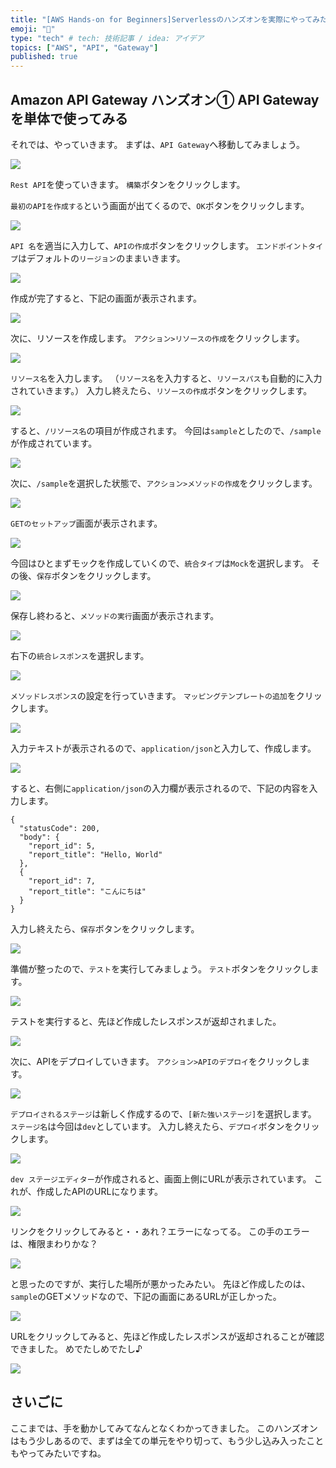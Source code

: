 ```yaml
---
title: "[AWS Hands-on for Beginners]Serverlessのハンズオンを実際にやってみたよ（3）"
emoji: "📘"
type: "tech" # tech: 技術記事 / idea: アイデア
topics: ["AWS", "API", "Gateway"]
published: true
---
```


## Amazon API Gateway ハンズオン① API Gateway を単体で使ってみる

それでは、やっていきます。
まずは、`API Gateway`へ移動してみましょう。

![](/images/aws-serverless-handson-03/2023-06-25-18-05-47.png)

`Rest API`を使っていきます。
`構築`ボタンをクリックします。

`最初のAPIを作成する`という画面が出てくるので、`OK`ボタンをクリックします。

![](/images/aws-serverless-handson-03/2023-06-25-18-06-47.png)

`API 名`を適当に入力して、`APIの作成`ボタンをクリックします。
`エンドポイントタイプ`はデフォルトの`リージョン`のままいきます。

![](/images/aws-serverless-handson-03/2023-06-25-18-08-04.png)

作成が完了すると、下記の画面が表示されます。

![](/images/aws-serverless-handson-03/2023-06-25-18-08-50.png)

次に、リソースを作成します。
`アクション>リソースの作成`をクリックします。

![](/images/aws-serverless-handson-03/2023-06-25-18-09-11.png)

`リソース名`を入力します。
（`リソース名`を入力すると、`リソースパス`も自動的に入力されていきます。）
入力し終えたら、`リソースの作成`ボタンをクリックします。

![](/images/aws-serverless-handson-03/2023-06-25-18-09-41.png)

すると、`/リソース名`の項目が作成されます。
今回は`sample`としたので、`/sample`が作成されています。

![](/images/aws-serverless-handson-03/2023-06-25-18-10-11.png)

次に、`/sample`を選択した状態で、`アクション>メソッドの作成`をクリックします。

![](/images/aws-serverless-handson-03/2023-06-25-18-10-41.png)

`GETのセットアップ`画面が表示されます。


![](/images/aws-serverless-handson-03/2023-06-25-18-11-32.png)

今回はひとまずモックを作成していくので、`統合タイプ`は`Mock`を選択します。
その後、`保存`ボタンをクリックします。

![](/images/aws-serverless-handson-03/2023-06-25-18-11-52.png)

保存し終わると、`メソッドの実行`画面が表示されます。

![](/images/aws-serverless-handson-03/2023-06-25-18-12-11.png)

右下の`統合レスポンス`を選択します。

![](/images/aws-serverless-handson-03/2023-06-25-18-12-33.png)

`メソッドレスポンス`の設定を行っていきます。
`マッピングテンプレートの追加`をクリックします。

![](/images/aws-serverless-handson-03/2023-06-25-18-13-08.png)

入力テキストが表示されるので、`application/json`と入力して、作成します。

![](/images/aws-serverless-handson-03/2023-06-25-18-13-39.png)

すると、右側に`application/json`の入力欄が表示されるので、下記の内容を入力します。

```
{
  "statusCode": 200,
  "body": {
    "report_id": 5,
    "report_title": "Hello, World"
  },
  {
    "report_id": 7,
    "report_title": "こんにちは"
  }
}
```

入力し終えたら、`保存`ボタンをクリックします。

![](/images/aws-serverless-handson-03/2023-06-25-18-16-47.png)

準備が整ったので、`テスト`を実行してみましょう。
`テスト`ボタンをクリックします。

![](/images/aws-serverless-handson-03/2023-06-25-18-17-27.png)

テストを実行すると、先ほど作成したレスポンスが返却されました。

![](/images/aws-serverless-handson-03/2023-06-25-18-18-03.png)

次に、APIをデプロイしていきます。
`アクション>APIのデプロイ`をクリックします。

![](/images/aws-serverless-handson-03/2023-06-25-18-18-47.png)

`デプロイされるステージ`は新しく作成するので、`[新た強いステージ]`を選択します。
`ステージ名`は今回は`dev`としています。
入力し終えたら、`デプロイ`ボタンをクリックします。

![](/images/aws-serverless-handson-03/2023-06-25-18-19-25.png)

`dev ステージエディター`が作成されると、画面上側にURLが表示されています。
これが、作成したAPIのURLになります。

![](/images/aws-serverless-handson-03/2023-06-25-18-19-50.png)

リンクをクリックしてみると・・あれ？エラーになってる。
この手のエラーは、権限まわりかな？

![](/images/aws-serverless-handson-03/2023-06-25-18-20-03.png)

と思ったのですが、実行した場所が悪かったみたい。
先ほど作成したのは、`sample`のGETメソッドなので、下記の画面にあるURLが正しかった。

![](/images/aws-serverless-handson-03/2023-06-25-20-47-35.png)

URLをクリックしてみると、先ほど作成したレスポンスが返却されることが確認できました。
めでたしめでたし♪

![](/images/aws-serverless-handson-03/2023-06-25-20-48-49.png)

## さいごに

ここまでは、手を動かしてみてなんとなくわかってきました。
このハンズオンはもう少しあるので、まずは全ての単元をやり切って、もう少し込み入ったこともやってみたいですね。

